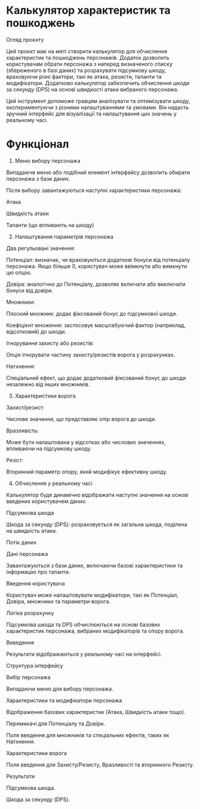 # Калькулятор характеристик та пошкоджень

Огляд проєкту

Цей проєкт має на меті створити калькулятор для обчислення характеристик та пошкоджень персонажів. Додаток дозволить користувачам обрати персонажа з наперед визначеного списку (збереженого в базі даних) та розрахувати підсумкову шкоду, враховуючи різні фактори, такі як атака, резисти, таланти та модифікатори. Додатково калькулятор забезпечить обчислення шкоди за секунду (DPS) на основі швидкості атаки вибраного персонажа.

Цей інструмент допоможе гравцям аналізувати та оптимізувати шкоду, експериментуючи з різними налаштуваннями та умовами. Він надасть зручний інтерфейс для візуалізації та налаштування цих значень у реальному часі.

# Функціонал

1. Меню вибору персонажа

Випадаюче меню або подібний елемент інтерфейсу дозволить обирати персонажа з бази даних.

Після вибору завантажуються наступні характеристики персонажа:

Атака

Швидкість атаки

Таланти (що впливають на шкоду)

2. Налаштування параметрів персонажа

Два регульовані значення:

Потенціал: визначає, чи враховуються додаткові бонуси від потенціалу персонажа. Якщо більше 0, користувач може ввімкнути або вимкнути цю опцію.

Довіра: аналогічно до Потенціалу, дозволяє включати або виключати бонуси від довіри.

Множники:

Плоский множник: додає фіксований бонус до підсумкової шкоди.

Коефіцієнт множення: застосовує масштабуючий фактор (наприклад, відсотковий) до шкоди.

Ігнорування захисту або резистів:

Опція ігнорувати частину захисту/резистів ворога у розрахунках.

Натхнення:

Спеціальний ефект, що додає додатковий фіксований бонус до шкоди незалежно від інших множників.

3. Характеристики ворога

Захист/резист:

Числове значення, що представляє опір ворога до шкоди.

Вразливість:

Може бути налаштована у відсотках або числових значеннях, впливаючи на підсумкову шкоду.

Резіст:

Вторинний параметр опору, який модифікує ефективну шкоду.

4. Обчислення у реальному часі

Калькулятор буде динамічно відображати наступні значення на основі введених користувачем даних:

Підсумкова шкода

Шкода за секунду (DPS): розраховується як загальна шкода, поділена на швидкість атаки.

Потік даних

Дані персонажа

Завантажуються з бази даних, включаючи базові характеристики та інформацію про таланти.

Введення користувача

Користувач може налаштовувати модифікатори, такі як Потенціал, Довіра, множники та параметри ворога.

Логіка розрахунку

Підсумкова шкода та DPS обчислюються на основі базових характеристик персонажа, вибраних модифікаторів та опору ворога.

Виведення

Результати відображаються у реальному часі на інтерфейсі.

Структура інтерфейсу

Вибір персонажа

Випадаюче меню для вибору персонажа.

Характеристики та модифікатори персонажа

Відображення базових характеристик (Атака, Швидкість атаки тощо).

Перемикачі для Потенціалу та Довіри.

Поля введення для множників та спеціальних ефектів, таких як Натхнення.

Характеристики ворога

Поля введення для Захисту/Резисту, Вразливості та вторинного Резисту.

Результати

Підсумкова шкода.

Шкода за секунду (DPS).
